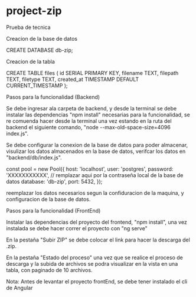 # project-zip
Prueba de tecnica 

Creacion de la base de datos

CREATE DATABASE db-zip;

Creacion de la tabla

CREATE TABLE files (
  id SERIAL PRIMARY KEY,
  filename TEXT,
  filepath TEXT,
  filetype TEXT,
  created_at TIMESTAMP DEFAULT CURRENT_TIMESTAMP
);

Pasos para la funcionalidad (Backend)

Se debe ingresar ala carpeta de backend, y desde la terminal se debe instalar las dependencias "npm install" necesarias para la funcionalidad, 
se re comuenda hacer desde la terminal una vez estando en la ruta del backend el siguiente comando, "node --max-old-space-size=4096 index.js".

Se debe configurar la conexion de la base de datos para poder almacenar, visulizar los datos almacenados en la base de datos, verifcar los datos en "backend/db/index.js".

const pool = new Pool({
  host: 'localhost',
  user: 'postgres',
  password: 'XXXXXXXXXXX', // remplazar aqui por la contraseña local de la base de datos
  database: 'db-zip',
  port: 5432,
});

reemplazar los datos necesarios segun la confiduracion de la maquina, y configuracion de la base de datos.

Pasos para la funcionalidad (FrontEnd)

Instalar las dependencias del proyecto del frontend, "npm install", una vez instalada se debe hacer correr el proyecto con "ng serve"

En la pestaña "Subir ZIP" se debe colocar el link para hacer la descarga del .zip.

En la pestaña "Estado del proceso" una vez que se realice el proceso de descarga y la subida de archivos se podra visualizar en la vista en una tabla, con paginado de 10 archivos.

Nota: Antes de levantar el proyecto frontEnd, se debe tener instalado el cli de Angular